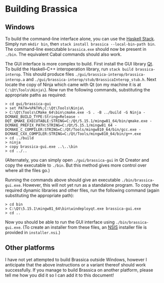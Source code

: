 # Building Brassica

## Windows

To build the command-line interface alone, you can use the [Haskell Stack](https://docs.haskellstack.org/en/stable/README/).
Simply run `mkdir bin`, then `stack install brassica --local-bin-path bin`.
The command-line executable `brassica.exe` should now be present in `./bin`.
The equivalent Cabal commands should also work.

The GUI interface is more complex to build.
First install the GUI library [Qt](https://www.qt.io/).
To build the Haskell–C++ interoperation library, run `stack build brassica-interop`.
This should produce files `./gui/brassica-interop/brassica-interop.a` and `./gui/brassica-interop/stub/BrassicaInterop_stub.h`.
Next locate the copy of Ninja which came with Qt (on my machine it is at `C:\Qt\Tools\Ninja\`).
Now run the following commands, substituting the appropriate paths as required:

```
> cd gui/brassica-gui
> set PATH=%PATH%;C:\Qt\Tools\Ninja\
> C:\Qt\Tools\CMake_64\bin\cmake.exe -S . -B ../build -G Ninja -DCMAKE_BUILD_TYPE:String=Release -DQT_QMAKE_EXECUTABLE:STRING=C:/Qt/5.15.1/mingw81_64/bin/qmake.exe -DCMAKE_PREFIX_PATH:STRING=C:/Qt/5.15.1/mingw81_64 -DCMAKE_C_COMPILER:STRING=C:/Qt/Tools/mingw810_64/bin/gcc.exe -DCMAKE_CXX_COMPILER:STRING=C:/Qt/Tools/mingw810_64/bin/g++.exe
> cd ../build
> ninja
> copy brassica-gui.exe ..\..\bin
> cd ../..
```

(Alternately, you can simply open `./gui/brassica-gui` in Qt Creator and copy the executable to `./bin`.
But this method gives more control over where all the files go.)

Running the commands above should give an executable `./bin/brassica-gui.exe`.
However, this will not yet run as a standalone program.
To copy the required dynamic libraries and other files, run the following command
  (again substituting the appropriate path):

```
> cd bin
> C:\Qt\5.15.1\mingw81_64\bin\windeployqt.exe brassica-gui.exe
> cd ..
```

Now you should be able to run the GUI interface using `./bin/brassica-gui.exe`.
(To create an installer from these files, an [NSIS](https://nsis.sourceforge.io/Main_Page) installer file is provided in `installer.nsi`.)

## Other platforms

I have not yet attempted to build Brassica outside Windows,
  however I anticipate that the above instructions or a variant thereof should work successfully.
If you manage to build Brassica on another platform,
  please tell me how you did it so I can add it to this document!
